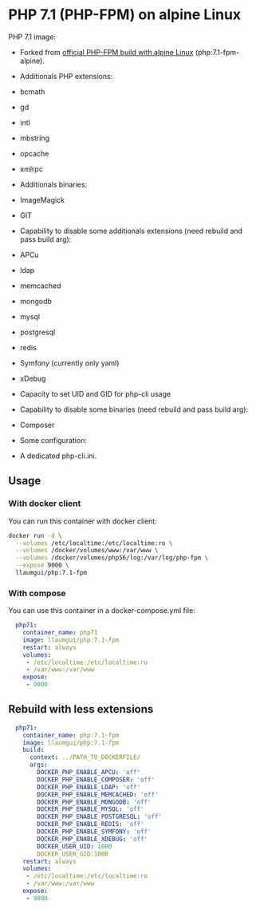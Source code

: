 # PHP 7.1 (PHP-FPM) on alpine Linux

PHP 7.1 image:
* Forked from [official PHP-FPM build with alpine Linux](https://store.docker.com/images/php) (php:7.1-fpm-alpine).
* Additionals PHP extensions:
 * bcmath
 * gd
 * intl
 * mbstring
 * opcache
 * xmlrpc
* Additionals binaries:
 * ImageMagick
 * GIT

* Capability to disable some additionals extensions (need rebuild and pass build arg):
 * APCu
 * ldap
 * memcached
 * mongodb
 * mysql
 * postgresql
 * redis
 * Symfony (currently only yaml)
 * xDebug
 
* Capacity to set UID and GID for php-cli usage

* Capability to disable some binaries (need rebuild and pass build arg):
 * Composer

* Some configuration:
 * A dedicated php-cli.ini.

## Usage
### With docker client
You can run this container with docker client:
~~~bash
docker run -d \
  --volumes /etc/localtime:/etc/localtime:ro \
  --volumes /docker/volumes/www:/var/www \
  --volumes /docker/volumes/php56/log:/var/log/php-fpm \
  --expose 9000 \
  llaumgui/php:7.1-fpm
~~~

### With compose
You can use this container in a docker-compose.yml file:
~~~yaml
  php71:
    container_name: php71
    image: llaumgui/php:7.1-fpm
    restart: always
    volumes:
     - /etc/localtime:/etc/localtime:ro
     - /var/www:/var/www
    expose:
     - 9000
~~~

## Rebuild with less extensions
~~~yaml
  php71:
    container_name: php:7.1-fpm
    image: llaumgui/php:7.1-fpm
    build: 
      context: ../PATH_TO_DOCKERFILE/
      args:
        DOCKER_PHP_ENABLE_APCU: 'off'
        DOCKER_PHP_ENABLE_COMPOSER: 'off'
        DOCKER_PHP_ENABLE_LDAP: 'off'
        DOCKER_PHP_ENABLE_MEMCACHED: 'off'
        DOCKER_PHP_ENABLE_MONGODB: 'off'
        DOCKER_PHP_ENABLE_MYSQL: 'off'
        DOCKER_PHP_ENABLE_POSTGRESQL: 'off'
        DOCKER_PHP_ENABLE_REDIS: 'off'
        DOCKER_PHP_ENABLE_SYMFONY: 'off'
        DOCKER_PHP_ENABLE_XDEBUG: 'off'
		DOCKER_USER_UID: 1000
		DOCKER_USER_GID:1000
    restart: always
    volumes:
     - /etc/localtime:/etc/localtime:ro
     - /var/www:/var/www
    expose:
     - 9000
~~~
